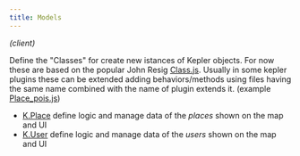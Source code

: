 ```yaml
---
title: Models
---
```


*(client)*

Define the "Classes" for create new istances of Kepler objects.
For now these are based on the popular John Resig [Class.js](https://github.com/Keplerjs/Kepler/tree/master/packages/lib/lib/Class.js).
Usually in some kepler plugins these can be extended adding behaviors/methods using files having the same name combined with the name of plugin extends it. (example [Place_pois.js](https://github.com/Keplerjs/Kepler/tree/master/packages/pois/client/Place_pois.js))
* [K.Place](https://github.com/Keplerjs/Kepler/tree/master/packages/core/client/Place.js)
   define logic and manage data of the *places* shown on the map and UI
* [K.User](https://github.com/Keplerjs/Kepler/tree/master/packages/core/client/User.js)
  define logic and manage data of the *users* shown on the map and UI
  